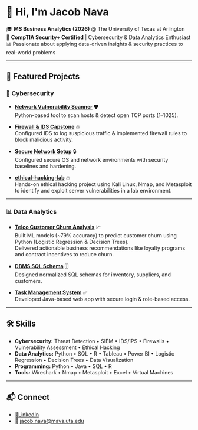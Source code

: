 # 👋 Hi, I'm Jacob Nava

🎓 **MS Business Analytics (2026)** @ The University of Texas at Arlington  
🔐 **CompTIA Security+ Certified** | Cybersecurity & Data Analytics Enthusiast  
📊 Passionate about applying data-driven insights & security practices to real-world problems  

---

## 🚀 Featured Projects  

### 🔐 Cybersecurity
- [**Network Vulnerability Scanner**](https://github.com/JacobNava8/network-vulnerability-scanner) 🛡️  
  Python-based tool to scan hosts & detect open TCP ports (1–1025).  

- [**Firewall & IDS Capstone**](https://github.com/JacobNava8/firewall-ids-capstone) 🔥  
  Configured IDS to log suspicious traffic & implemented firewall rules to block malicious activity.  

- [**Secure Network Setup**](https://github.com/JacobNava8/secure-network-setup) 🔒  
  Configured secure OS and network environments with security baselines and hardening.

- [**ethical-hacking-lab**](https://github.com/JacobNava8/ethical-hacking-lab) 🔥  
  Hands-on ethical hacking project using Kali Linux, Nmap, and Metasploit to identify and exploit server vulnerabilities in a lab environment. 

---

### 📊 Data Analytics
- [**Telco Customer Churn Analysis**](https://github.com/JacobNava8/telco-churn-analysis) 📈  
  Built ML models (~79% accuracy) to predict customer churn using Python (Logistic Regression & Decision Trees).  
  Delivered actionable business recommendations like loyalty programs and contract incentives to reduce churn.  

- [**DBMS SQL Schema**](https://github.com/JacobNava8/dbms-sql-schema) 🗄️  
  Designed normalized SQL schemas for inventory, suppliers, and customers.  

- [**Task Management System**](https://github.com/JacobNava8/task-management-system) ✅  
  Developed Java-based web app with secure login & role-based access.  

 

---

## 🛠️ Skills
- **Cybersecurity:** Threat Detection • SIEM • IDS/IPS • Firewalls • Vulnerability Assessment • Ethical Hacking  
- **Data Analytics:** Python • SQL • R • Tableau • Power BI • Logistic Regression • Decision Trees • Data Visualization  
- **Programming:** Python • Java • SQL • R  
- **Tools:** Wireshark • Nmap • Metasploit • Excel • Virtual Machines  

---

## 📬 Connect
- 🔗[LinkedIn](https://linkedin.com/in/NavaJacob)  
- 📧 jacob.nava@mavs.uta.edu  
